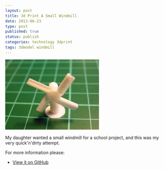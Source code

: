 ```yaml
--- 
layout: post 
title: 3d Print A Small Windmill
date: 2013-06-23
type: post 
published: true 
status: publish
categories: technology 3dprint
tags: 3dmodel windmill
---
```


<a href="/assets/windmill.jpg"><img src="/assets/windmill_300.jpg" class="image-right" alt="A Small Windmill"></a>

My daughter wanted a small windmill for a school project, and this was
my very quick'n'dirty attempt.

<!--more-->

For more information please:

   * [View it on GitHub](https://github.com/chrisjrob/windmill)

